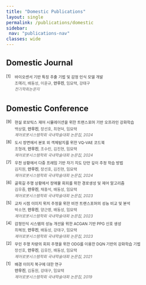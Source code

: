 ```yaml
---
title: "Domestic Publications"
layout: single
permalink: /publications/domestic
sidebar:
 nav: "publications-nav"
classes: wide
---
```


<style>
.pub-container {
 font-size: 0.75em;
 margin-bottom: 0.3em;
 display: grid;
 grid-template-columns: [number] 2.0em [content] auto;  /* 번호 영역 줄임 */
 gap: 0.2em;  /* 간격 줄임 */
}

.pub-number {
 grid-column: number;
}

.pub-content {
 grid-column: content;
}

.pub-title {
 font-size: 1em;
 margin-bottom: 0.2em;
 color: #333;
}

.pub-authors {
 margin-bottom: 0.15em;
 color: #555;
}

.pub-venue {
 font-style: italic;
 color: #666;
 margin-bottom: 0.3em;
}
</style>

## Domestic Journal

<div class="pub-container">
 <div class="pub-number">[1]</div>
 <div class="pub-content">
   <div class="pub-title">바이오센서 기반 특징 추출 기법 및 감정 인식 모델 개발</div>
   <div class="pub-authors">조예리, 배동성, 이윤규, <strong>안우진</strong>, 임묘택, 강태구</div>
   <div class="pub-venue">전기학회논문지</div>
 </div>
</div>

## Domestic Conference

<div class="pub-container">
 <div class="pub-number">[9]</div>
 <div class="pub-content">
   <div class="pub-title">현실 로보틱스 제어 시뮬레이션을 위한 트랜스포머 기반 오프라인 강화학습</div>
   <div class="pub-authors">백상렬, <strong>안우진</strong>, 장선호, 최현덕, 임묘택</div>
   <div class="pub-venue">제어로봇시스템학회 국내학술대회 논문집, 2024</div>
 </div>
</div>

<div class="pub-container">
 <div class="pub-number">[8]</div>
 <div class="pub-content">
   <div class="pub-title">도시 장면에서 분포 외 객체탐지를 위한 VQ-VAE 코드북</div>
   <div class="pub-authors">조형래, <strong>안우진</strong>, 조수린, 김진현, 임묘택</div>
   <div class="pub-venue">제어로봇시스템학회 국내학술대회 논문집, 2024</div>
 </div>
</div>

<div class="pub-container">
 <div class="pub-number">[7]</div>
 <div class="pub-content">
   <div class="pub-title">우천 상황에서 다중 프레임 기반 자기 지도 단안 깊이 추정 학습 방법</div>
   <div class="pub-authors">김지원, <strong>안우진</strong>, 장선호, 김진현, 임묘택</div>
   <div class="pub-venue">제어로봇시스템학회 국내학술대회 논문집, 2024</div>
 </div>
</div>

<div class="pub-container">
 <div class="pub-number">[6]</div>
 <div class="pub-content">
   <div class="pub-title">골목길 주행 상황에서 장애물 회피를 위한 경로생성 및 제어 알고리즘</div>
   <div class="pub-authors">김우중, <strong>안우진</strong>, 채흥석, 배동성, 임묘택</div>
   <div class="pub-venue">제어로봇시스템학회 국내학술대회 논문집, 2023</div>
 </div>
</div>

<div class="pub-container">
 <div class="pub-number">[5]</div>
 <div class="pub-content">
   <div class="pub-title">교차 시점 이미지 위치 추정을 위한 비전 트랜스포머의 성능 비교 및 분석</div>
   <div class="pub-authors">박소연, <strong>안우진</strong>, 양근영, 배동성, 임묘택</div>
   <div class="pub-venue">제어로봇시스템학회 국내학술대회 논문집, 2023</div>
 </div>
</div>

<div class="pub-container">
 <div class="pub-number">[4]</div>
 <div class="pub-content">
   <div class="pub-title">감정인식 시스템의 성능 개선을 위한 ACGAN 기반 PPG 신호 생성</div>
   <div class="pub-authors">최혜정, <strong>안우진</strong>, 배동성, 강태구, 임묘택</div>
   <div class="pub-venue">제어로봇시스템학회 국내학술대회 논문집, 2023</div>
 </div>
</div>

<div class="pub-container">
 <div class="pub-number">[2]</div>
 <div class="pub-content">
   <div class="pub-title">무인 주행 차량의 회피 주행을 위한 ODG를 이용한 DQN 기반의 강화학습 기법</div>
   <div class="pub-authors">장선호, <strong>안우진</strong>, 김유진, 배동성, 임묘택</div>
   <div class="pub-venue">제어로봇시스템학회 국내학술대회 논문집, 2021</div>
 </div>
</div>

<div class="pub-container">
 <div class="pub-number">[1]</div>
 <div class="pub-content">
   <div class="pub-title">배경 이미지 복구에 대한 연구</div>
   <div class="pub-authors"><strong>안우진</strong>, 김동원, 강태구, 임묘택</div>
   <div class="pub-venue">제어로봇시스템학회 국내학술대회 논문집, 2019</div>
 </div>
</div>